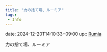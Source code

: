 ```yaml
---
title: "力の捨て場、ルーミア"
tags:
 - Info
---
```


date: 2024-12-20T14:10:33+09:00
up:: [Rumia](Bar/Novel/Touhou_Project/Rumia.md)

力の捨て場、ルーミア